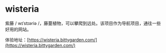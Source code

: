# wisteria
紫藤 / wɪˈstɪəriə /，藤蔓植物，可以攀爬到远处。该项目作为导航项目，通往一些好用的网站。

体验地址：[https://wisteria.bittygarden.com/](https://wisteria.bittygarden.com/)